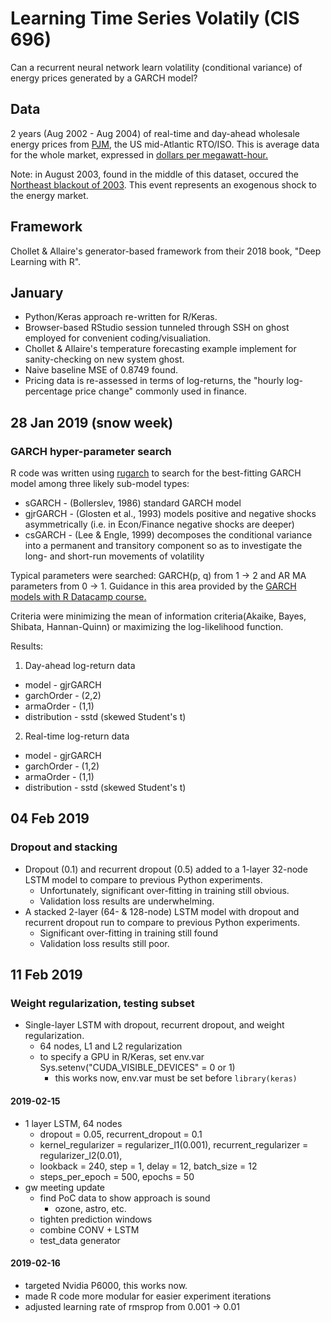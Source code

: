 # Learning Time Series Volatily (CIS 696)

Can a recurrent neural network learn volatility (conditional variance) of energy prices generated by a GARCH model?

## Data

2 years (Aug 2002 - Aug 2004) of real-time and day-ahead wholesale energy prices from [PJM](https://www.pjm.com/markets-and-operations/energy.aspx), the US mid-Atlantic RTO/ISO. This is average data for the whole market, expressed in [dollars per megawatt-hour.](https://www.pjm.com/en/Glossary#index_L)

Note: in August 2003, found in the middle of this dataset, occured the [Northeast blackout of 2003](https://en.wikipedia.org/wiki/Northeast_blackout_of_2003). This event represents an exogenous shock to the energy market.

## Framework

Chollet & Allaire's generator-based framework from their 2018 book, "Deep Learning with R".

## January

* Python/Keras approach re-written for R/Keras.
* Browser-based RStudio session tunneled through SSH on ghost employed for convenient coding/visualiation.
* Chollet & Allaire's temperature forecasting example implement for sanity-checking on new system ghost.
* Naive baseline MSE of 0.8749 found.
* Pricing data is re-assessed in terms of log-returns, the "hourly log-percentage price change" commonly used in finance.

## 28 Jan 2019 (snow week)
### GARCH hyper-parameter search

R code was written using [rugarch](https://cran.r-project.org/web/packages/rugarch/index.html) to search for the best-fitting GARCH model among three likely sub-model types:
* sGARCH    - (Bollerslev, 1986) standard GARCH model
* gjrGARCH  - (Glosten et al., 1993) models positive and negative shocks asymmetrically (i.e. in Econ/Finance negative shocks are deeper)
* csGARCH   - (Lee & Engle, 1999) decomposes  the  conditional  variance  into  a  permanent and transitory component so as to investigate the long- and short-run movements of volatility

Typical parameters were searched: GARCH(p, q) from 1 -> 2 and AR MA parameters from 0 -> 1. Guidance in this area provided by the [GARCH models with R Datacamp course.](https://www.datacamp.com/courses/garch-models-in-r)

Criteria were minimizing the mean of information criteria(Akaike, Bayes, Shibata, Hannan-Quinn) or maximizing the log-likelihood function.

Results:
1. Day-ahead log-return data
  * model       - gjrGARCH
  * garchOrder  - (2,2)
  * armaOrder   - (1,1)
  * distribution - sstd (skewed Student's t)
2. Real-time log-return data
  * model       - gjrGARCH
  * garchOrder  - (1,2)
  * armaOrder   - (1,1)
  * distribution - sstd (skewed Student's t)
  
## 04 Feb 2019
### Dropout and stacking

* Dropout (0.1) and recurrent dropout (0.5) added to a 1-layer 32-node LSTM model to compare to previous Python experiments.
  - Unfortunately, significant over-fitting in training still obvious.
  - Validation loss results are underwhelming.
* A stacked 2-layer (64- & 128-node) LSTM model with dropout and recurrent dropout run to compare to previous Python experiments.
  - Significant over-fitting in training still found
  - Validation loss results still poor.

## 11 Feb 2019
### Weight regularization, testing subset

* Single-layer LSTM with dropout, recurrent dropout, and weight regularization.
  - 64 nodes, L1 and L2 regularization
  - to specify a GPU in R/Keras, set env.var Sys.setenv("CUDA_VISIBLE_DEVICES" = 0 or 1)
    - this works now, env.var must be set before ```library(keras)```

#### 2019-02-15
- 1 layer LSTM, 64 nodes
  - dropout = 0.05, recurrent_dropout = 0.1 
  - kernel_regularizer = regularizer_l1(0.001), recurrent_regularizer = regularizer_l2(0.01),
  - lookback = 240, step = 1, delay = 12, batch_size = 12
  - steps_per_epoch = 500, epochs = 50
- gw meeting update
  - find PoC data to show approach is sound
    - ozone, astro, etc.
  - tighten prediction windows
  - combine CONV + LSTM
  - test_data generator

#### 2019-02-16
- targeted Nvidia P6000, this works now.
- made R code more modular for easier experiment iterations
- adjusted learning rate of rmsprop from 0.001 -> 0.01
